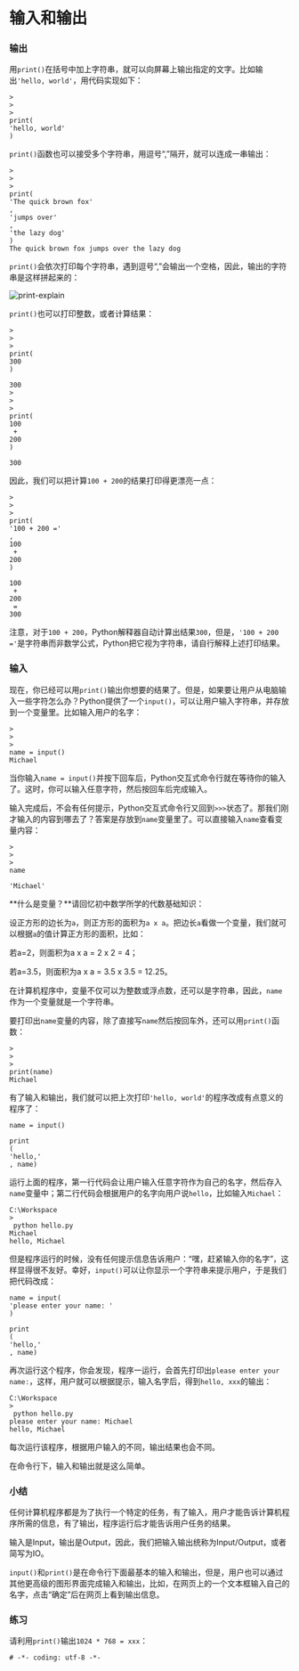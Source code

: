 # 输入和输出

### 输出

用`print()`在括号中加上字符串，就可以向屏幕上输出指定的文字。比如输出`'hello, world'`，用代码实现如下：

```
>
>
>
print(
'hello, world'
)

```

`print()`函数也可以接受多个字符串，用逗号“,”隔开，就可以连成一串输出：

```
>
>
>
print(
'The quick brown fox'
, 
'jumps over'
, 
'the lazy dog'
)
The quick brown fox jumps over the lazy dog

```

`print()`会依次打印每个字符串，遇到逗号“,”会输出一个空格，因此，输出的字符串是这样拼起来的：

![](https://cdn.liaoxuefeng.com/cdn/files/attachments/001431643506965540b8016b45c4d27b84c734543f78840000/l "print-explain")

`print()`也可以打印整数，或者计算结果：

```
>
>
>
print(
300
)

300
>
>
>
print(
100
 + 
200
)

300
```

因此，我们可以把计算`100 + 200`的结果打印得更漂亮一点：

```
>
>
>
print(
'100 + 200 ='
, 
100
 + 
200
)

100
 + 
200
 = 
300
```

注意，对于`100 + 200`，Python解释器自动计算出结果`300`，但是，`'100 + 200 ='`是字符串而非数学公式，Python把它视为字符串，请自行解释上述打印结果。

### 输入

现在，你已经可以用`print()`输出你想要的结果了。但是，如果要让用户从电脑输入一些字符怎么办？Python提供了一个`input()`，可以让用户输入字符串，并存放到一个变量里。比如输入用户的名字：

```
>
>
>
name = input()
Michael

```

当你输入`name = input()`并按下回车后，Python交互式命令行就在等待你的输入了。这时，你可以输入任意字符，然后按回车后完成输入。

输入完成后，不会有任何提示，Python交互式命令行又回到`>>>`状态了。那我们刚才输入的内容到哪去了？答案是存放到`name`变量里了。可以直接输入`name`查看变量内容：

```
>
>
>
name

'Michael'
```

**什么是变量？**请回忆初中数学所学的代数基础知识：

设正方形的边长为`a`，则正方形的面积为`a x a`。把边长`a`看做一个变量，我们就可以根据`a`的值计算正方形的面积，比如：

若a=2，则面积为a x a = 2 x 2 = 4；

若a=3.5，则面积为a x a = 3.5 x 3.5 = 12.25。

在计算机程序中，变量不仅可以为整数或浮点数，还可以是字符串，因此，`name`作为一个变量就是一个字符串。

要打印出`name`变量的内容，除了直接写`name`然后按回车外，还可以用`print()`函数：

```
>
>
>
print(name)
Michael

```

有了输入和输出，我们就可以把上次打印`'hello, world'`的程序改成有点意义的程序了：

```
name = input()

print
(
'hello,'
, name)

```

运行上面的程序，第一行代码会让用户输入任意字符作为自己的名字，然后存入`name`变量中；第二行代码会根据用户的名字向用户说`hello`，比如输入`Michael`：

```
C:\Workspace
>
 python hello.py
Michael
hello, Michael

```

但是程序运行的时候，没有任何提示信息告诉用户：“嘿，赶紧输入你的名字”，这样显得很不友好。幸好，`input()`可以让你显示一个字符串来提示用户，于是我们把代码改成：

```
name = input(
'please enter your name: '
)

print
(
'hello,'
, name)

```

再次运行这个程序，你会发现，程序一运行，会首先打印出`please enter your name:`，这样，用户就可以根据提示，输入名字后，得到`hello, xxx`的输出：

```
C:\Workspace
>
 python hello.py
please enter your name: Michael
hello, Michael

```

每次运行该程序，根据用户输入的不同，输出结果也会不同。

在命令行下，输入和输出就是这么简单。

### 小结

任何计算机程序都是为了执行一个特定的任务，有了输入，用户才能告诉计算机程序所需的信息，有了输出，程序运行后才能告诉用户任务的结果。

输入是Input，输出是Output，因此，我们把输入输出统称为Input/Output，或者简写为IO。

`input()`和`print()`是在命令行下面最基本的输入和输出，但是，用户也可以通过其他更高级的图形界面完成输入和输出，比如，在网页上的一个文本框输入自己的名字，点击“确定”后在网页上看到输出信息。

### 练习

请利用`print()`输出`1024 * 768 = xxx`：

```
# -*- coding: utf-8 -*-

```

  


